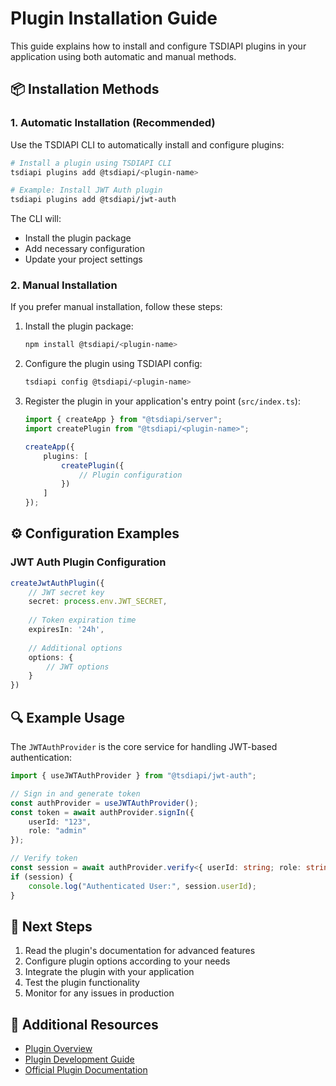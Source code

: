 # Plugin Installation Guide

This guide explains how to install and configure TSDIAPI plugins in your application using both automatic and manual methods.

## 📦 Installation Methods

### 1. Automatic Installation (Recommended)

Use the TSDIAPI CLI to automatically install and configure plugins:

```bash
# Install a plugin using TSDIAPI CLI
tsdiapi plugins add @tsdiapi/<plugin-name>

# Example: Install JWT Auth plugin
tsdiapi plugins add @tsdiapi/jwt-auth
```

The CLI will:
- Install the plugin package
- Add necessary configuration
- Update your project settings

### 2. Manual Installation

If you prefer manual installation, follow these steps:

1. Install the plugin package:
   ```bash
   npm install @tsdiapi/<plugin-name>
   ```

2. Configure the plugin using TSDIAPI config:
   ```bash
   tsdiapi config @tsdiapi/<plugin-name>
   ```

3. Register the plugin in your application's entry point (`src/index.ts`):
   ```typescript
   import { createApp } from "@tsdiapi/server";
   import createPlugin from "@tsdiapi/<plugin-name>";

   createApp({
       plugins: [
           createPlugin({
               // Plugin configuration
           })
       ]
   });
   ```

## ⚙️ Configuration Examples

### JWT Auth Plugin Configuration

```typescript
createJwtAuthPlugin({
    // JWT secret key
    secret: process.env.JWT_SECRET,
    
    // Token expiration time
    expiresIn: '24h',
    
    // Additional options
    options: {
        // JWT options
    }
})
```

## 🔍 Example Usage

The `JWTAuthProvider` is the core service for handling JWT-based authentication:

```typescript
import { useJWTAuthProvider } from "@tsdiapi/jwt-auth";

// Sign in and generate token
const authProvider = useJWTAuthProvider();
const token = await authProvider.signIn({
    userId: "123",
    role: "admin"
});

// Verify token
const session = await authProvider.verify<{ userId: string; role: string }>(token);
if (session) {
    console.log("Authenticated User:", session.userId);
}
```
## 📝 Next Steps

1. Read the plugin's documentation for advanced features
2. Configure plugin options according to your needs
3. Integrate the plugin with your application
4. Test the plugin functionality
5. Monitor for any issues in production

## 🔗 Additional Resources

- [Plugin Overview](../plugins/overview.md)
- [Plugin Development Guide](../plugins/development.md)
- [Official Plugin Documentation](https://tsdiapi.dev/plugins)
